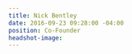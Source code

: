 ```yaml
---
title: Nick Bentley
date: 2016-09-23 09:28:00 -04:00
position: Co-Founder
headshot-image: 
---
```


